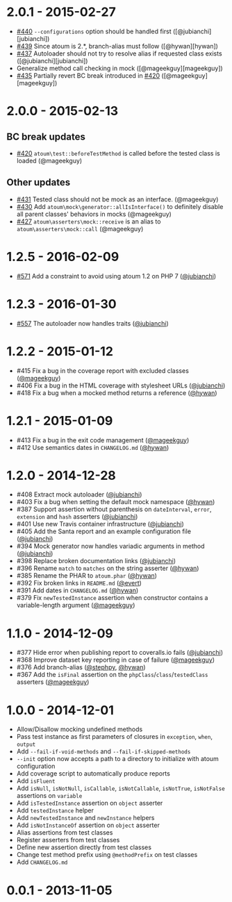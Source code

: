 # 2.0.1 - 2015-02-27

* [#440](https://github.com/atoum/atoum/pull/440) `--configurations` option should be handled first ([@jubianchi][jubianchi])
* [#439](https://github.com/atoum/atoum/pull/439) Since atoum is 2.*, branch-alias must follow ([@hywan][hywan])
* [#437](https://github.com/atoum/atoum/pull/437) Autoloader should not try to resolve alias if requested class exists ([@jubianchi][jubianchi])
* Generalize method call checking in mock ([@mageekguy][mageekguy])
* [#435](https://github.com/atoum/atoum/pull/435) Partially revert BC break introduced in [#420](https://github.com/atoum/atoum/pull/420) ([@mageekguy][mageekguy])

# 2.0.0 - 2015-02-13

## BC break updates
* [#420](https://github.com/atoum/atoum/pull/420) `atoum\test::beforeTestMethod` is called before the tested class is loaded (@mageekguy)

## Other updates
* [#431](https://github.com/atoum/atoum/pull/431) Tested class should not be mock as an interface. (@mageekguy)
* [#430](https://github.com/atoum/atoum/pull/430) Add `atoum\mock\generator::allIsInterface()` to definitely disable all parent classes' behaviors in mocks (@mageekguy)
* [#427](https://github.com/atoum/atoum/pull/427) `atoum\asserters\mock::receive` is an alias to `atoum\asserters\mock::call` (@mageekguy)

# 1.2.5 - 2016-02-09

* [#571](https://github.com/atoum/atoum/pull/571) Add a constraint to avoid using atoum 1.2 on PHP 7 ([@jubianchi])

# 1.2.3 - 2016-01-30

* [#557](https://github.com/atoum/atoum/pull/557) The autoloader now handles traits ([@jubianchi])

# 1.2.2 - 2015-01-12

* #415 Fix a bug in the coverage report with excluded classes ([@mageekguy])
* #406 Fix a bug in the HTML coverage with stylesheet URLs ([@jubianchi])
* #418 Fix a bug when a mocked method returns a reference ([@hywan])

# 1.2.1 - 2015-01-09

* #413 Fix a bug in the exit code management ([@mageekguy])
* #412 Use semantics dates in `CHANGELOG.md` ([@hywan])

# 1.2.0 - 2014-12-28

* #408 Extract mock autoloader ([@jubianchi])
* #403 Fix a bug when setting the default mock namespace ([@hywan])
* #387 Support assertion without parenthesis on `dateInterval`, `error`, `extension` and `hash` asserters ([@jubianchi])
* #401 Use new Travis container infrastructure ([@jubianchi])
* #405 Add the Santa report and an example configuration file ([@jubianchi])
* #394 Mock generator now handles variadic arguments in method ([@jubianchi])
* #398 Replace broken documentation links ([@jubianchi])
* #396 Rename `match` to `matches` on the string asserter ([@hywan])
* #385 Rename the PHAR to `atoum.phar` ([@hywan])
* #392 Fix broken links in `README.md` ([@evert])
* #391 Add dates in `CHANGELOG.md` ([@hywan])
* #379 Fix `newTestedInstance` assertion when constructor contains a variable-length argument ([@mageekguy])

# 1.1.0 - 2014-12-09

* #377 Hide error when publishing report to coveralls.io fails ([@jubianchi])
* #368 Improve dataset key reporting in case of failure ([@mageekguy])
* #376 Add branch-alias ([@stephpy], [@hywan])
* #367 Add the `isFinal` assertion on the `phpClass`/`class`/`testedClass` asserters ([@mageekguy])

# 1.0.0 - 2014-12-01

* Allow/Disallow mocking undefined methods
* Pass test instance as first parameters of closures in `exception`, `when`, `output`
* Add `--fail-if-void-methods` and `--fail-if-skipped-methods`
* `--init` option now accepts a path to a directory to initialize with atoum configuration
* Add coverage script to automatically produce reports
* Add `isFluent`
* Add `isNull`, `isNotNull`, `isCallable`, `isNotCallable`, `isNotTrue`, `isNotFalse` assertions on `variable`
* Add `isTestedInstance` assertion on `object` asserter
* Add `testedInstance` helper
* Add `newTestedInstance` and `newInstance` helpers
* Add `isNotInstanceOf` assertion on `object` asserter
* Alias assertions from test classes
* Register asserters from test classes
* Define new assertion directly from test classes
* Change test method prefix using `@methodPrefix` on test classes
* Add `CHANGELOG.md`

# 0.0.1 - 2013-11-05

[@mageekguy]: https://github.com/mageekguy
[@jubianchi]: https://github.com/jubianchi
[@hywan]: https://github.com/hywan
[@metalaka]: https://github.com/metalaka
[@GuillaumeDievart]: https://github.com/GuillaumeDievart
[@n-couet]: https://github.com/n-couet
[@remicollet]: https://github.com/remicollet
[@vonglasow]: https://github.com/vonglasow
[@mikaelrandy]: https://github.com/mikaelrandy
[@kao98]: https://github.com/kao98
[@Grummfy]: https://github.com/Grummfy
[@GuillaumeDievart]: https://github.com/GuillaumeDievart
[@stephpy]: https://github.com/stephpy
[@evert]:  https://github.com/evert
